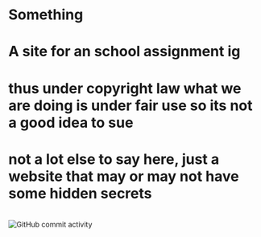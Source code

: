 # Something
# A site for an school assignment ig

# thus under copyright law what we are doing is under fair use so its not a good idea to sue

# not a lot else to say here, just a website that may or may not have some hidden secrets



<br>
<img alt="GitHub commit activity" src="https://img.shields.io/github/commit-activity/:interval/epic-person-on/%2FSomething%2F">



